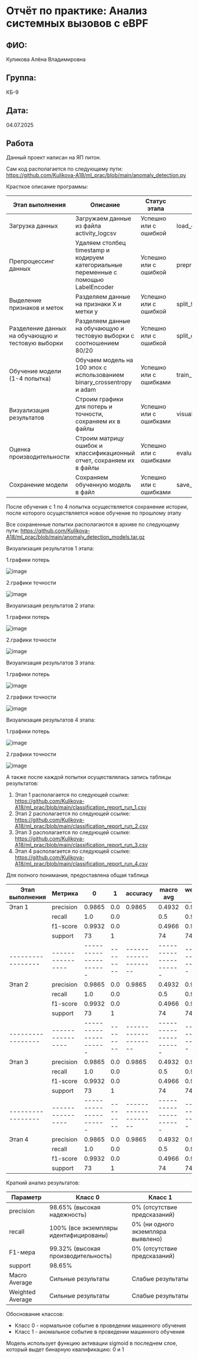 # Отчёт по практике: Анализ системных вызовов с eBPF

## ФИО:

Куликова Алёна Владимировна

## Группа:

КБ-9

## Дата:

04.07.2025

##  Работа

Данный проект написан на ЯП питон. 

Сам код располагается по следующему пути: https://github.com/Kulikova-A18/ml_prac/blob/main/anomaly_detection.py

Красткое описание программы:

| Этап выполнения                             | Описание                                                                                          | Статус этапа                | Функция                     |
|--------------------------------------------|---------------------------------------------------------------------------------------------------|-----------------------|-----------------------------|
| Загрузка данных                            | Загружаем данные из файла activity_logcsv                                                    | Успешно или с ошибкой | load_data()               |
| Препроцессинг данных                       | Удаляем столбец timestamp и кодируем категориальные переменные с помощью LabelEncoder       | Успешно или с ошибкой | preprocess_data()         |
| Выделение признаков и меток               | Разделяем данные на признаки X и метки y                                                     | Успешно или с ошибкой | split_features_labels()    |
| Разделение данных на обучающую и тестовую выборки | Разделяем данные на обучающую и тестовую выборки с соотношением 80/20                         | Успешно или с ошибкой | split_data()              |
| Обучение модели (1-4 попытка)             | Обучаем модель на 100 эпох с использованием binary_crossentropy и adam                      | Успешно или с ошибками | train_model()             |
| Визуализация результатов                   | Строим графики для потерь и точности, сохраняем их в файлы                                     | Успешно или с ошибками | visualize_results()       |
| Оценка производительности                  | Строим матрицу ошибок и классификационный отчет, сохраняем их в файлы                          | Успешно или с ошибками | evaluate_performance()    |
| Сохранение модели                          | Сохраняем обученную модель в файл                                                               | Успешно или с ошибками | save_model()              |

После обучения с 1 по 4 попытка осуществляется сохранение истории, после которого осуществляется новое обучение по прошлому этапу

Все сохраненные попытки располагаются в архиве по следующему пути: https://github.com/Kulikova-A18/ml_prac/blob/main/anomaly_detection_models.tar.gz

Визуализация результатов 1 этапа:

1.графики потерь

![image](https://github.com/user-attachments/assets/7ca9c5fc-f0e3-4599-b564-5ac7c8be5f58)

2.графики точности

![image](https://github.com/user-attachments/assets/176f4a3c-3ba5-4cf6-8295-6c4d7d22cdfc)

Визуализация результатов 2 этапа:

1.графики потерь

![image](https://github.com/user-attachments/assets/d36bff16-09ad-40a9-a915-418cdfaa98f9)

2.графики точности

![image](https://github.com/user-attachments/assets/b97b4282-87d7-467a-9614-8101d42d1538)

Визуализация результатов 3 этапа:

1.графики потерь

![image](https://github.com/user-attachments/assets/aef00dcf-4a8d-423c-a9a7-ba5ba884c075)

2.графики точности

![image](https://github.com/user-attachments/assets/d93c931a-4574-4d22-b5b4-49e9e8256761)

Визуализация результатов 4 этапа:

1.графики потерь

![image](https://github.com/user-attachments/assets/03d55e4d-bb2c-4ef3-a21c-37b7234b7f1c)

2.графики точности

![image](https://github.com/user-attachments/assets/50dec972-68f5-4306-9855-515adc2bfad6)

А также после каждой попытки осуществлялась запись таблицы результатов:

1. Этап 1 располагается по следующей ссылке: https://github.com/Kulikova-A18/ml_prac/blob/main/classification_report_run_1.csv
1. Этап 2 располагается по следующей ссылке: https://github.com/Kulikova-A18/ml_prac/blob/main/classification_report_run_2.csv
1. Этап 3 располагается по следующей ссылке: https://github.com/Kulikova-A18/ml_prac/blob/main/classification_report_run_3.csv
1. Этап 4 располагается по следующей ссылке: https://github.com/Kulikova-A18/ml_prac/blob/main/classification_report_run_4.csv

Для полного понимания, предоставлена общая таблица

| Этап выполнения | Метрика        | 0                   | 1      | accuracy           | macro avg           | weighted avg         |
|-----------------|----------------|---------------------|--------|--------------------|---------------------|----------------------|
| Этап 1          | precision      | 0.9865              | 0.0    | 0.9865             | 0.4932              | 0.9732               |
|                 | recall         | 1.0                 | 0.0    |                    | 0.5                 | 0.9865               |
|                 | f1-score       | 0.9932              | 0.0    |                    | 0.4966              | 0.9798               |
|                 | support        | 73                  | 1      |                    | 74                  | 74                   |
|-----------------|----------------|---------------------|--------|--------------------|---------------------|----------------------|
| Этап 2          | precision      | 0.9865              | 0.0    | 0.9865             | 0.4932              | 0.9732               |
|                 | recall         | 1.0                 | 0.0    |                    | 0.5                 | 0.9865               |
|                 | f1-score       | 0.9932              | 0.0    |                    | 0.4966              | 0.9798               |
|                 | support        | 73                  | 1      |                    | 74                  | 74                   |
|-----------------|----------------|---------------------|--------|--------------------|---------------------|----------------------|
| Этап 3          | precision      | 0.9865              | 0.0    | 0.9865             | 0.4932              | 0.9732               |
|                 | recall         | 1.0                 | 0.0    |                    | 0.5                 | 0.9865               |
|                 | f1-score       | 0.9932              | 0.0    |                    | 0.4966              | 0.9798               |
|                 | support        | 73                  | 1      |                    | 74                  | 74                   |
|-----------------|----------------|---------------------|--------|--------------------|---------------------|----------------------|
| Этап 4          | precision      | 0.9865              | 0.0    | 0.9865             | 0.4932              | 0.9732               |
|                 | recall         | 1.0                 | 0.0    |                    | 0.5                 | 0.9865               |
|                 | f1-score       | 0.9932              | 0.0    |                    | 0.4966              | 0.9798               |
|                 | support        | 73                  | 1      |                    | 74                  | 74                   |

Краткий анализ результатов:

| Параметр        | Класс 0                          | Класс 1                         |
|------------------|----------------------------------|---------------------------------|
| precision  | 98.65% (высокая надежность)   | 0% (отсутствие предсказаний)   |
| recall      | 100% (все экземпляры идентифицированы) | 0% (ни одного экземпляра выявлено) |
| F1-мера               | 99.32% (высокая производительность) | 0% (отсутствие предсказаний)   |
| support        | 98.65%                        |                                 |
| Macro Average         | Сильные результаты            | Слабые результаты               |
| Weighted Average      | Сильные результаты            | Слабые результаты               |

Обоснование классов:

- Класс 0 - нормальное событие в проведении машинного обучения
- Класс 1 - аномальное событие в проведении машинного обучения

Модель использует функцию активации sigmoid в последнем слое, который выдет бинарную квалификацию: 0 и 1

